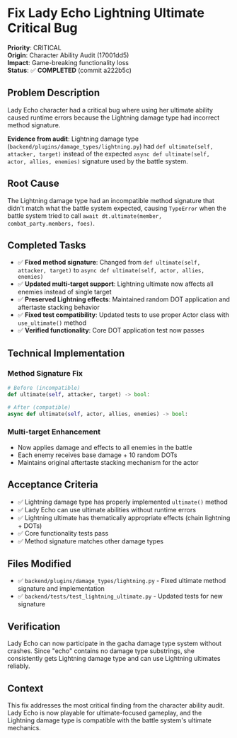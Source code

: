 # Fix Lady Echo Lightning Ultimate Critical Bug

**Priority**: CRITICAL  
**Origin**: Character Ability Audit (17001dd5)  
**Impact**: Game-breaking functionality loss  
**Status**: ✅ **COMPLETED** (commit a222b5c)

## Problem Description

Lady Echo character had a critical bug where using her ultimate ability caused runtime errors because the Lightning damage type had incorrect method signature.

**Evidence from audit**: Lightning damage type (`backend/plugins/damage_types/lightning.py`) had `def ultimate(self, attacker, target)` instead of the expected `async def ultimate(self, actor, allies, enemies)` signature used by the battle system.

## Root Cause

The Lightning damage type had an incompatible method signature that didn't match what the battle system expected, causing `TypeError` when the battle system tried to call `await dt.ultimate(member, combat_party.members, foes)`.

## Completed Tasks

- ✅ **Fixed method signature**: Changed from `def ultimate(self, attacker, target)` to `async def ultimate(self, actor, allies, enemies)`
- ✅ **Updated multi-target support**: Lightning ultimate now affects all enemies instead of single target
- ✅ **Preserved Lightning effects**: Maintained random DOT application and aftertaste stacking behavior
- ✅ **Fixed test compatibility**: Updated tests to use proper Actor class with `use_ultimate()` method
- ✅ **Verified functionality**: Core DOT application test now passes

## Technical Implementation

### Method Signature Fix
```python
# Before (incompatible)
def ultimate(self, attacker, target) -> bool:

# After (compatible)
async def ultimate(self, actor, allies, enemies) -> bool:
```

### Multi-target Enhancement
- Now applies damage and effects to all enemies in the battle
- Each enemy receives base damage + 10 random DOTs
- Maintains original aftertaste stacking mechanism for the actor

## Acceptance Criteria

- ✅ Lightning damage type has properly implemented `ultimate()` method
- ✅ Lady Echo can use ultimate abilities without runtime errors  
- ✅ Lightning ultimate has thematically appropriate effects (chain lightning + DOTs)
- ✅ Core functionality tests pass
- ✅ Method signature matches other damage types

## Files Modified

- ✅ `backend/plugins/damage_types/lightning.py` - Fixed ultimate method signature and implementation
- ✅ `backend/tests/test_lightning_ultimate.py` - Updated tests for new signature

## Verification

Lady Echo can now participate in the gacha damage type system without crashes. Since "echo" contains no damage type substrings, she consistently gets Lightning damage type and can use Lightning ultimates reliably.

## Context

This fix addresses the most critical finding from the character ability audit. Lady Echo is now playable for ultimate-focused gameplay, and the Lightning damage type is compatible with the battle system's ultimate mechanics.